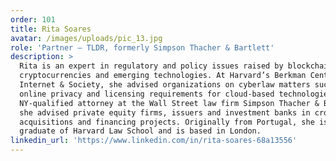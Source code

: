 ```yaml
---
order: 101
title: Rita Soares
avatar: /images/uploads/pic_13.jpg
role: 'Partner – TLDR, formerly Simpson Thacher & Bartlett'
description: >
  Rita is an expert in regulatory and policy issues raised by blockchain,
  cryptocurrencies and emerging technologies. At Harvard’s Berkman Center for
  Internet & Society, she advised organizations on cyberlaw matters such as
  online privacy and licensing requirements for cloud-based technologies. As a
  NY-qualified attorney at the Wall Street law firm Simpson Thacher & Bartlett,
  she advised private equity firms, issuers and investment banks in cross-border
  acquisitions and financing projects. Originally from Portugal, she is a
  graduate of Harvard Law School and is based in London.
linkedin_url: 'https://www.linkedin.com/in/rita-soares-68a13556'
---
```


